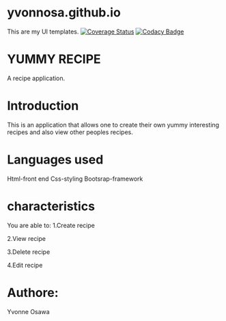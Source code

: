 # yvonnosa.github.io
This are my UI templates.
[![Coverage Status](https://coveralls.io/repos/github/yvonnosa/yvonnosa.github.io/badge.svg?branch=master)](https://coveralls.io/github/yvonnosa/yvonnosa.github.io?branch=master)
[![Codacy Badge](https://api.codacy.com/project/badge/Grade/6b484026378f4c949de042d37efe0cb0)](https://www.codacy.com/app/yvonnosa/yvonnosa.github.io?utm_source=github.com&amp;utm_medium=referral&amp;utm_content=yvonnosa/yvonnosa.github.io&amp;utm_campaign=Badge_Grade)

# YUMMY RECIPE

A recipe application.

# Introduction

This is an application that allows one to create their own yummy interesting recipes and also view other peoples recipes.

# Languages used

Html-front end
Css-styling
Bootsrap-framework

# characteristics

You are able to:
1.Create recipe

2.View recipe

3.Delete recipe

4.Edit recipe

# Authore:

Yvonne Osawa
